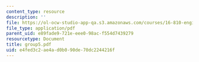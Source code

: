```yaml
---
content_type: resource
description: ''
file: https://ol-ocw-studio-app-qa.s3.amazonaws.com/courses/16-810-engineering-design-and-rapid-prototyping-january-iap-2005/e4fed3c2ae4ad0b090de70dc2244216f_group5.pdf
file_type: application/pdf
parent_uid: e89fade9-721e-eee0-98ac-f554d7439279
resourcetype: Document
title: group5.pdf
uid: e4fed3c2-ae4a-d0b0-90de-70dc2244216f
---
```


